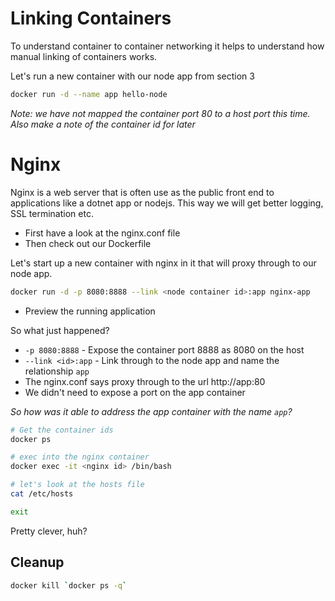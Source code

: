 # Linking Containers

To understand container to container networking it helps to 
understand how manual linking of containers works.


Let's run a new container with our node app from section 3

```bash
docker run -d --name app hello-node
```

_Note: we have not mapped the container port 80 to a host port this
time. Also make a note of the container id for later_

# Nginx

Nginx is a web server that is often use as the public front end to 
applications like a dotnet app or nodejs. This way we will get better 
logging, SSL termination etc.

- First have a look at the nginx.conf file
- Then check out our Dockerfile

Let's start up a new container with nginx in it that will proxy through 
to our node app.

```bash
docker run -d -p 8080:8888 --link <node container id>:app nginx-app
```

- Preview the running application

 So what just happened?
 
 - `-p 8080:8888` - Expose the container port 8888 as 8080 on the host
 - `--link <id>:app` - Link through to the node app and name the relationship `app`
 - The nginx.conf says proxy through to the url http://app:80
 - We didn't need to expose a port on the app container

*So how was it able to address the app container with the name `app`?*

```bash
# Get the container ids
docker ps

# exec into the nginx container
docker exec -it <nginx id> /bin/bash

# let's look at the hosts file
cat /etc/hosts

exit
```

Pretty clever, huh?

## Cleanup 
```bash
docker kill `docker ps -q`
```
